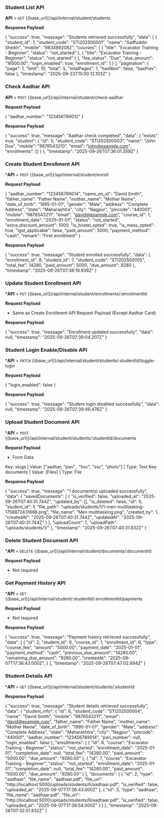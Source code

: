 
### Student List API

**API** = `GET` {{base_url}}/api/internal/student/students

**Response Payload**

{
    "success": true,
    "message": "Students retrieved successfully",
    "data": [
        {
            "student_id": 1,
            "student_code": "STI202500001",
            "name": "Saiffuddin Sheikh",
            "mobile": "9834892082",
            "courses": [
                {
                    "title": "Excavator Training - Beginner",
                    "status": "not_started"
                },
                {
                    "title": "Excavator Training - Beginner",
                    "status": "not_started"
                }
            ],
            "fee_status": "Due",
            "due_amount": "16500.00",
            "login_enabled": true,
            "enrollment_id": 1
        }
    ],
    "pagination": {
        "page": 1,
        "limit": 10,
        "total": 5,
        "totalPages": 1,
        "hasNext": false,
        "hasPrev": false
    },
    "timestamp": "2025-09-23T15:00:12.103Z"
}

### Check Aadhar API

**API** = `POST` {{base_url}}/api/internal/student/check-aadhar

**Request Payload**

{
  "aadhar_number": "123456789012"
}

**Response Payload**

{
    "success": true,
    "message": "Aadhar check completed",
    "data": {
        "exists": true,
        "student": {
            "id": 5,
            "student_code": "STI202500003",
            "name": "John Doe",
            "mobile": "9876543210",
            "email": "john@example.com",
            "enrollments": []
        }
    },
    "timestamp": "2025-09-26T07:36:01.359Z"
}

### Create Student Enrollment API

***API** = `POST` {{base_url}}/api/internal/student/enroll

**Request Payload**

{
  "aadhar_number": "123456789014",
  "name_on_id": "David Smith",
  "father_name": "Father Name",
  "mother_name": "Mother Name",
  "date_of_birth": "1995-01-01",
  "gender": "Male",
  "address": "Complete Address",
  "state": "Maharashtra",
  "city": "Nagpur",
  "pincode": "440001",
  "mobile": "9876543211",
  "email": "david@example.com",
  "course_id": 1,
  "enrollment_date": "2025-01-01",
  "status": "not_started",
  "extra_discount_amount": 1000,
  "is_hostel_opted": true,
  "is_mess_opted": true,
  "igst_applicable": false,
  "paid_amount": 5000,
  "payment_method": "cash",
  "remark": "First enrollment"
}

**Response Payload**

{
    "success": true,
    "message": "Student enrolled successfully",
    "data": {
        "enrollment_id": 8,
        "student_id": 7,
        "student_code": "STI202500005",
        "total_fee": 14280,
        "paid_amount": 5000,
        "due_amount": 9280
    },
    "timestamp": "2025-09-26T07:38:19.939Z"
}

### Update Student Enrollment API

***API** = `PUT` {{base_url}}/api/internal/student/enrollments/:enrollmentId

**Request Payload**

- Same as Create Enrollment API Request Payload (Except Aadhar Card)

**Response Payload**

{
    "success": true,
    "message": "Enrollment updated successfully",
    "data": null,
    "timestamp": "2025-09-26T07:39:04.207Z"
}

### Student Login Enable/Disable API

***API** = `PATCH` {{base_url}}/api/internal/student/students/:studentId/toggle-login

**Request Payload**

{
  "login_enabled": false
}

**Response Payload**

{
    "success": true,
    "message": "Student login disabled successfully",
    "data": null,
    "timestamp": "2025-09-26T07:39:46.476Z"
}

### Upload Student Document API

***API** = `POST` {{base_url}}/api/internal/student/students/:studentId/documents

**Request Payload**

- Form Data

Key: slugs         | Value: ["aadhar, "pan" , "hsc", "ssc", "photo"] | Type: Text
Key: documents     | Value: [Files]                                   | Type: File

**Response Payload**

{
    "success": true,
    "message": "1 document(s) uploaded successfully",
    "data": {
        "savedDocuments": [
            {
                "is_verified": false,
                "uploaded_at": "2025-09-26T07:40:31.744Z",
                "updated_by": [],
                "is_deleted": false,
                "id": 5,
                "student_id": 1,
                "file_path": "uploads/students/1/1-men-multitasking-1758872431688.png",
                "file_name": "Men multitasking.png",
                "created_by": 1,
                "createdAt": "2025-09-26T07:40:31.744Z",
                "updatedAt": "2025-09-26T07:40:31.744Z"
            }
        ],
        "uploadCount": 1,
        "uploadPath": "uploads/students/1/"
    },
    "timestamp": "2025-09-26T07:40:31.832Z"
}

### Delete Student Document API

***API** = `DELETE` {{base_url}}/api/internal/student/documents/:documentId

**Request Payload**

- Not required

### Get Payment History API

***API** = `GET` {{base_url}}/api/internal/student/:studentId/:enrollmentId/payments

**Request Payload**

- Not required

**Response Payload**

{
    "success": true,
    "message": "Payment history retrieved successfully",
    "data": [
        {
            "id": 2,
            "student_id": 6,
            "course_id": 1,
            "enrollment_id": 6,
            "type": "course_fee",
            "amount": "5000.00",
            "payment_date": "2025-01-01",
            "payment_method": "cash",
            "previous_due_amount": "14280.00",
            "remaining_due_amount": "9280.00",
            "createdAt": "2025-09-07T17:36:43.000Z",
        }
    ],
    "timestamp": "2025-09-26T07:47:02.894Z"
}

### Student Details API

***API** = `GET` {{base_url}}/api/internal/student/students/:studentId

**Response Payload**

{
    "success": true,
    "message": "Student details retrieved successfully",
    "data": {
        "student_info": {
            "id": 6,
            "student_code": "STI202500004",
            "name": "David Smith",
            "mobile": "9876543211",
            "email": "david@example.com",
            "father_name": "Father Name",
            "mother_name": "Mother Name",
            "date_of_birth": "1995-01-01",
            "gender": "Male",
            "address": "Complete Address",
            "state": "Maharashtra",
            "city": "Nagpur",
            "pincode": "440001",
            "aadhar_number": "123456789014",
            "pan_number": null,
            "login_enabled": false
        },
        "enrollments": [
            {
                "id": 6,
                "course": "Excavator Training - Beginner",
                "status": "not_started",
                "enrollment_date": "2025-01-01",
                "completion_date": null,
                "total_fee": "14280.00",
                "paid_amount": "5000.00",
                "due_amount": "9280.00"
            },
            {
                "id": 7,
                "course": "Excavator Training - Beginner",
                "status": "not_started",
                "enrollment_date": "2025-01-01",
                "completion_date": null,
                "total_fee": "14280.00",
                "paid_amount": "5000.00",
                "due_amount": "9280.00"
            }
        ],
        "documents": [
            {
                "id": 2,
                "type": "aadhaar",
                "file_name": "aadhaar.pdf",
                "file_url": "http://localhost:5000/uploads/students/6/aadhaar.pdf",
                "is_verified": false,
                "uploaded_at": "2025-09-07T17:36:43.000Z"
            },
            {
                "id": 3,
                "type": "aadhaar",
                "file_name": "aadhaar.pdf",
                "file_url": "http://localhost:5000/uploads/students/6/aadhaar.pdf",
                "is_verified": false,
                "uploaded_at": "2025-09-07T17:36:54.000Z"
            }
        ]
    },
    "timestamp": "2025-09-26T07:32:51.832Z"
}